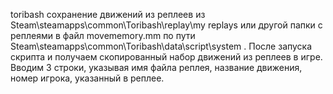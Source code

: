 toribash сохранение движений из реплеев из Steam\steamapps\common\Toribash\replay\my replays или другой папки с реплеями в файл movememory.mm по пути Steam\steamapps\common\Toribash\data\script\system .
После запуска скрипта и получаем скопированный набор движений из реплеев в игре. Вводим 3 строки, указывая имя файла реплея, название движения, номер игрока, указанный в реплее.  
